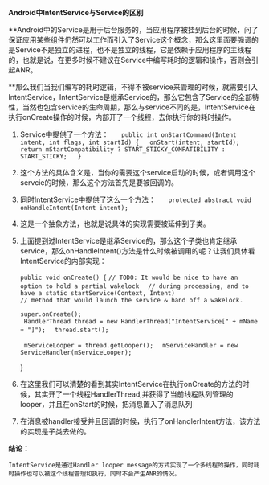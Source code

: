 **Android中I****ntentService****与Service的区别** 


**Android中的Service是用于后台服务的，当应用程序被挂到后台的时候，问了保证应用某些组件仍然可以工作而引入了Service这个概念，那么这里面要强调的是Service不是独立的进程，也不是独立的线程，它是依赖于应用程序的主线程的，也就是说，在更多时候不建议在Service中编写耗时的逻辑和操作，否则会引起ANR。

**那么我们当我们编写的耗时逻辑，不得不被service来管理的时候，就需要引入IntentService，IntentService是继承Service的，那么它包含了Service的全部特性，当然也包含service的生命周期，那么与service不同的是，IntentService在执行onCreate操作的时候，内部开了一个线程，去你执行你的耗时操作。

1. Service中提供了一个方法：
   `    public int onStartCommand(Intent intent, int flags, int startId) {  
         onStart(intent, startId);  
         return mStartCompatibility ? START_STICKY_COMPATIBILITY : START_STICKY;  
     }  `
1. 这个方法的具体含义是，当你的需要这个service启动的时候，或者调用这个servcie的时候，那么这个方法首先是要被回调的。
1. 同时IntentService中提供了这么一个方法：
   `    protected abstract void onHandleIntent(Intent intent);  `
1. 这是一个抽象方法，也就是说具体的实现需要被延伸到子类。
2. 上面提到过IntentService是继承Service的，那么这个子类也肯定继承service，那么onHandleIntent()方法是什么时候被调用的呢？让我们具体看IntentService的内部实现：
 
    ` public void onCreate() { ` 
   ` // TODO: It would be nice to have an option to hold a partial wakelock  ` 
   `  // during processing, and to have a static startService(Context, Intent) `  
    ` // method that would launch the service & hand off a wakelock.  ` 
  
    ` super.onCreate(); `  
   `  HandlerThread thread = new HandlerThread("IntentService[" + mName + "]");  ` 
   `  thread.start();  ` 
  
   	`  mServiceLooper = thread.getLooper();  ` 
   `  mServiceHandler = new ServiceHandler(mServiceLooper);  ` 

 	  }
1. 在这里我们可以清楚的看到其实IntentService在执行onCreate的方法的时候，其实开了一个线程HandlerThread,并获得了当前线程队列管理的looper，并且在onStart的时候，把消息置入了消息队列
2. 在消息被handler接受并且回调的时候，执行了onHandlerIntent方法，该方法的实现是子类去做的。

**结论：**

	IntentService是通过Handler looper message的方式实现了一个多线程的操作，同时耗时操作也可以被这个线程管理和执行，同时不会产生ANR的情况。